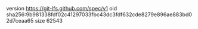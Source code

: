 version https://git-lfs.github.com/spec/v1
oid sha256:9b981338fdf02c41297033fbc43dc3fdf632cde8279e896ae883bd02d7ceaa65
size 62543
